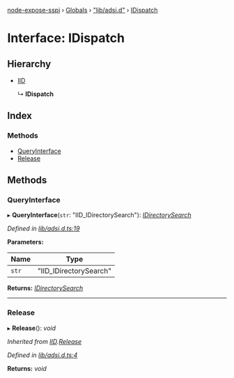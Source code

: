 [node-expose-sspi](../README.md) › [Globals](../globals.md) › ["lib/adsi.d"](../modules/_lib_adsi_d_.md) › [IDispatch](_lib_adsi_d_.idispatch.md)

# Interface: IDispatch

## Hierarchy

* [IID](_lib_adsi_d_.iid.md)

  ↳ **IDispatch**

## Index

### Methods

* [QueryInterface](_lib_adsi_d_.idispatch.md#queryinterface)
* [Release](_lib_adsi_d_.idispatch.md#release)

## Methods

###  QueryInterface

▸ **QueryInterface**(`str`: "IID_IDirectorySearch"): *[IDirectorySearch](_lib_adsi_d_.idirectorysearch.md)*

*Defined in [lib/adsi.d.ts:19](https://github.com/jlguenego/node-expose-sspi/blob/2cf7b18/lib/adsi.d.ts#L19)*

**Parameters:**

Name | Type |
------ | ------ |
`str` | "IID_IDirectorySearch" |

**Returns:** *[IDirectorySearch](_lib_adsi_d_.idirectorysearch.md)*

___

###  Release

▸ **Release**(): *void*

*Inherited from [IID](_lib_adsi_d_.iid.md).[Release](_lib_adsi_d_.iid.md#release)*

*Defined in [lib/adsi.d.ts:4](https://github.com/jlguenego/node-expose-sspi/blob/2cf7b18/lib/adsi.d.ts#L4)*

**Returns:** *void*
